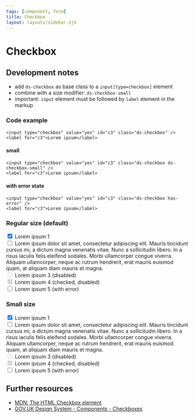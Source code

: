 ```yaml
---
tags: [component, form]
title: Checkbox
layout: layouts/sidebar.njk
---
```


# Checkbox

## Development notes

- add `ds-checkbox` as base class to a `input[type=checkbox]` element
- combine with a size modifier: `ds-checkbox-small`
- important: `input` element must be followed by `label` element in the markup

### Code example

```
<input type="checkbox" value="yes" id="c3" class="ds-checkbox" />
<label for="c3">Lorem ipsum</label>
```

#### small

```
<input type="checkbox" value="yes" id="c3" class="ds-checkbox ds-checkbox-small" />
<label for="c3">Lorem ipsum</label>
```

#### with error state

```
<input type="checkbox" value="yes" id="c3" class="ds-checkbox has-error" />
<label for="c3">Lorem ipsum</label>
```

### Regular size (default)

<div class="ds-stack" style="--stack-space: var(--s-l)">
  <div>
    <input type="checkbox" value="yes" id="c0" checked />
    <label for="c0">Lorem ipsum 1</label>
  </div>

  <div>
    <input type="checkbox" value="yes" id="c1" />
    <label for="c1">
      Lorem ipsum dolor sit amet, consectetur adipiscing elit. Mauris tincidunt
      cursus mi, a dictum magna venenatis vitae. Nunc a sollicitudin libero. In
      a risus iaculis felis eleifend sodales. Morbi ullamcorper congue viverra.
      Aliquam ullamcorper, neque ac rutrum hendrerit, erat mauris euismod quam,
      at aliquam diam mauris et magna.
    </label>
  </div>

  <div>
    <input type="checkbox" value="yes" id="c2" disabled />
    <label for="c2">Lorem ipsum 3 (disabled)</label>
  </div>

  <div>
    <input type="checkbox" value="yes" id="c4" disabled checked />
    <label for="c4">Lorem ipsum 4 (checked, disabled)</label>
  </div>

  <div>
    <input type="checkbox" value="yes" id="c3" class="ds-checkbox has-error" />
    <label for="c3">Lorem ipsum 5 (with error)</label>
  </div>
</div>

### Small size

<div class="ds-stack" style="--stack-space: var(--s-m)">
  <div>
    <input type="checkbox" value="yes" id="sc0" checked class="ds-checkbox ds-checkbox-small" />
    <label for="sc0">Lorem ipsum 1</label>
  </div>

  <div>
    <input type="checkbox" value="yes" id="sc1" class="ds-checkbox ds-checkbox-small" />
    <label for="sc1">
      Lorem ipsum dolor sit amet, consectetur adipiscing elit. Mauris tincidunt
      cursus mi, a dictum magna venenatis vitae. Nunc a sollicitudin libero. In
      a risus iaculis felis eleifend sodales. Morbi ullamcorper congue viverra.
      Aliquam ullamcorper, neque ac rutrum hendrerit, erat mauris euismod quam,
      at aliquam diam mauris et magna.
    </label>
  </div>

  <div>
    <input type="checkbox" value="yes" id="sc2" disabled class="ds-checkbox ds-checkbox-small" />
    <label for="sc2">Lorem ipsum 3 (disabled)</label>
  </div>

  <div>
    <input type="checkbox" value="yes" id="sc4" disabled checked class="ds-checkbox ds-checkbox-small" />
    <label for="sc4">Lorem ipsum 4 (checked, disabled)</label>
  </div>

  <div>
    <input type="checkbox" value="yes" id="sc3" class="ds-checkbox ds-checkbox-small has-error" />
    <label for="sc3">Lorem ipsum 5 (with error)</label>
  </div>
</div>

## Further resources

- [MDN: The HTML Checkbox element](https://developer.mozilla.org/en-US/docs/Web/HTML/Element/input/checkbox)
- [GOV.UK Design System - Components - Checkboxes](https://design-system.service.gov.uk/components/checkboxes/)
